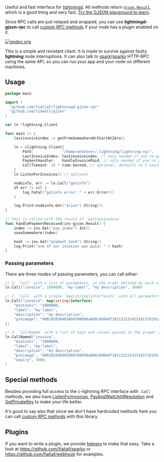 Useful and fast interface for [lightningd](https://github.com/ElementsProject/lightning/). All methods return [`gjson.Result`](https://godoc.org/github.com/tidwall/gjson#Result), which is a good thing and very fast. [Try the GJSON playground to learn](https://gjson.dev/).

Since RPC calls are just relayed and wrapped, you can use **lightningd-gjson-rpc** to call [custom RPC methods](https://lightning.readthedocs.io/PLUGINS.html) if your node has a plugin enabled on it.

[![godoc.org](https://img.shields.io/badge/reference-godoc-blue.svg)](https://godoc.org/github.com/fiatjaf/lightningd-gjson-rpc)

This is a simple and resistant client. It is made to survive against faulty **lightning** node interruptions. It can also talk to [spark](https://github.com/shesek/spark-wallet)/[sparko](https://github.com/fiatjaf/lightningd-gjson-rpc/tree/master/cmd/sparko#client-libraries) HTTP-RPC using the same API, so you can run your app and your node on different machines.

## Usage

```go
package main

import (
  "github.com/fiatjaf/lightningd-gjson-rpc"
  "github.com/tidwall/gjson"
)

var ln *lightning.Client

func main () {
    lastinvoiceindex := getFromSomewhereOrStartAtZero()

    ln = &lightning.Client{
        Path:             "/home/whatever/.lightning/lightning-rpc",
        LastInvoiceIndex: lastinvoiceindex, // only needed if you're going to listen for invoices
        PaymentHandler:   handleInvoicePaid, // only needed if you're going to listen for invoices
        CallTimeout: 10 * time.Second, // optional, defaults to 5 seconds
    }
    ln.ListenForInvoices() // optional

    nodeinfo, err := ln.Call("getinfo")
    if err != nil {
        log.Fatal("getinfo error: " + err.Error())
    }

    log.Print(nodeinfo.Get("alias").String())
}

// this is called with the result of `waitanyinvoice`
func handlePaymentReceived(inv gjson.Result) {
    index := inv.Get("pay_index").Int()
    saveSomewhere(index)

    hash := inv.Get("payment_hash").String()
    log.Print("one of our invoices was paid: " + hash)
}
```

### Passing parameters

There are three modes of passing parameters, you can call either:

```go
// 1. `Call` with a list of parameters, in the order defined by each command;
ln.Call("invoice", 1000000, "my-label", "my description", 3600)

// 2. `Call` with a single `map[string]interface{}` with all parameters properly named; or
ln.Call("invoice", map[string]interface{
    "msatoshi": "1000000,
    "label": "my-label",
    "description": "my description",
    "preimage": "000102030405060708090a0b0c0d0e0f101112131415161718191a1b1c1d1e1f"
})

// 3. `CallNamed` with a list of keys and values passed in the proper order.
ln.CallNamed("invoice",
    "msatoshi", "1000000,
    "label", "my-label",
    "description", "my description",
    "preimage", "000102030405060708090a0b0c0d0e0f101112131415161718191a1b1c1d1e1f",
    "expiry", 3600,
)
```

## Special methods

Besides providing full access to the c-lightning RPC interface with `.Call` methods, we also have [ListenForInvoices](https://godoc.org/github.com/fiatjaf/lightningd-gjson-rpc#Client.ListenForInvoices), [PayAndWaitUntilResolution](https://godoc.org/github.com/fiatjaf/lightningd-gjson-rpc#Client.PayAndWaitUntilResolution) and [GetPrivateKey](https://godoc.org/github.com/fiatjaf/lightningd-gjson-rpc#Client.GetPrivateKey) to make your life better.

It's good to say also that since we don't have hardcoded methods here you can call [custom RPC methods](https://lightning.readthedocs.io/PLUGINS.html#json-rpc-passthrough) with this library.

## Plugins

If you want to write a plugin, we provide [helpers](plugin) to make that easy. Take a look at https://github.com/fiatjaf/sparko or https://github.com/fiatjaf/webhook for examples.
